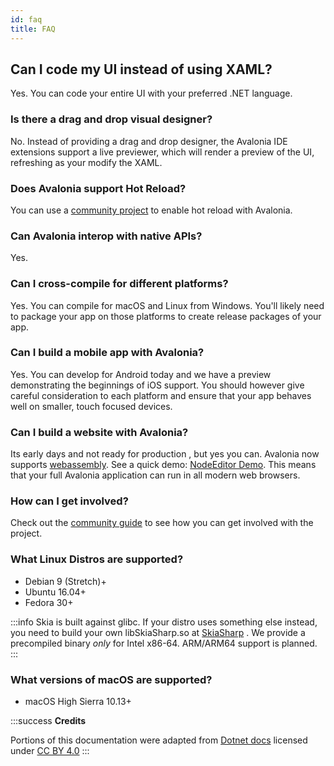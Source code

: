 ```yaml
---
id: faq
title: FAQ
---
```


## **Can I code my UI instead of using XAML?**

Yes. You can code your entire UI with your preferred .NET language.

### Is there a drag and drop visual designer?

No. Instead of providing a drag and drop designer, the Avalonia IDE extensions support a live previewer, which will render a preview of the UI, refreshing as your modify the XAML.

### Does Avalonia support Hot Reload?

You can use a [community project](https://github.com/AvaloniaCommunity/Live.Avalonia) to enable hot reload with Avalonia.

### Can Avalonia interop with native APIs?

Yes.

### Can I cross-compile for different platforms?

Yes. You can compile for macOS and Linux from Windows. You'll likely need to package your app on those platforms to create release packages of your app.

### Can I build a mobile app with Avalonia?

Yes. You can develop for Android today and we have a preview demonstrating the beginnings of iOS support. You should however give careful consideration to each platform and ensure that your app behaves well on smaller, touch focused devices.

### Can I build a website with Avalonia?

Its early days and not ready for production , but yes you can. Avalonia now supports [webassembly](https://webassembly.org). See a quick demo: [NodeEditor Demo](https://wieslawsoltes.github.io/NodeEditor/). This means that your full Avalonia application can run in all modern web browsers.

### How can I get involved?

Check out the [community guide](community.md) to see how you can get involved with the project.

### What Linux Distros are supported?

* Debian 9 (Stretch)+
* Ubuntu 16.04+
* Fedora 30+

:::info
Skia is built against glibc. If your distro uses something else instead, you need to build your own libSkiaSharp.so at [SkiaSharp](https://github.com/mono/SkiaSharp) . We provide a precompiled binary _only_ for Intel x86-64. ARM/ARM64 support is planned.
:::

### What versions of macOS are supported?

* macOS High Sierra 10.13+

:::success
**Credits**

Portions of this documentation were adapted from [Dotnet docs](https://github.com/dotnet/docs/) licensed under [CC BY 4.0](https://creativecommons.org/licenses/by/4.0/)
:::
